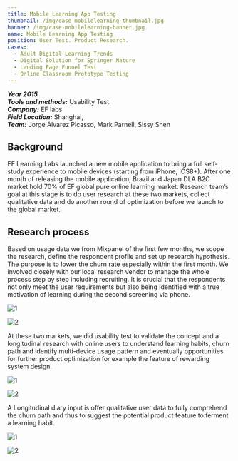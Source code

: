 ```yaml
---
title: Mobile Learning App Testing
thumbnail: /img/case-mobilelearning-thumbnail.jpg
banner: /img/case-mobilelearning-banner.jpg
name: Mobile Learning App Testing
position: User Test. Product Research.
cases:
  - Adult Digital Learning Trends
  - Digital Solution for Springer Nature
  - Landing Page Funnel Test
  - Online Classroom Prototype Testing
---
```

***Year 2015*** \
***Tools and methods:*** Usability Test \
***Company:*** EF labs\
***Field Location:*** Shanghai, \
***Team:*** Jorge Álvarez Picasso, Mark Parnell, Sissy Shen

## Background

EF Learning Labs launched a new mobile application to bring a full self-study experience to mobile devices (starting from iPhone, iOS8+). After one month of releasing the mobile application, Brazil and Japan DLA B2C market hold 70% of EF global pure online learning market. Research team’s goal at this stage is to do user research at these two markets, collect qualitative data and do another round of optimization before we launch to the global market.

## Research process

Based on usage data we from Mixpanel of the first few months, we scope the research, define the respondent profile and set up research hypothesis. The purpose is to lower the churn rate especially within the first month. We involved closely with our local research vendor to manage the whole process step by step including recruiting. It is crucial that the respondents not only meet the user requirements but also being identified with a true motivation of learning during the second screening via phone.

![1](/img/case-mobilelearning-1.jpg)

![2](/img/case-mobilelearning-3.jpg)

At these two markets, we did usability test to validate the concept and a longitudinal research with online users to understand learning habits, churn path and identify multi-device usage pattern and eventually opportunities for further product optimization for example the feature of rewarding system design.

![1](/img/case-mobilelearning-8.jpg)

![2](/img/case-mobilelearning-9.jpg)

A Longitudinal diary input is offer qualitative user data to fully comprehend the churn path and thus to suggest the potential product feature to ferment a learning habit.

![1](/img/case-mobilelearning-2.jpg)

![2](/img/case-mobilelearning-5.jpg)